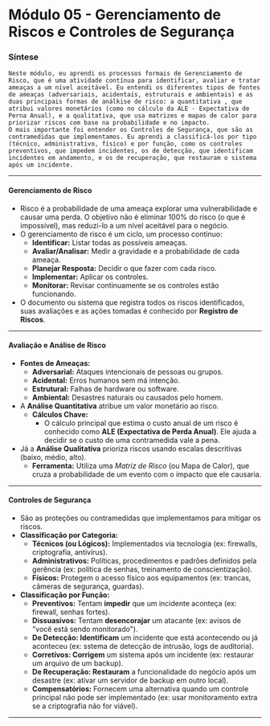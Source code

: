 # Módulo 05 - Gerenciamento de Riscos e Controles de Segurança

### Síntese

```
Neste módulo, eu aprendi os processos formais de Gerenciamento de Risco, que é uma atividade contínua para identificar, avaliar e tratar ameaças a um nível aceitável. Eu entendi os diferentes tipos de fontes de ameaças (adversariais, acidentais, estruturais e ambientais) e as duas principais formas de análkise de risco: a quantitativa , que atribui valores monetários (como no cálculo da ALE - Expectativa de Perna Anual), e a qualitativa, que usa matrizes e mapas de calor para priorizar riscos com base na probabilidade e no impacto.
O mais importante foi entender os Controles de Segurança, que são as contramedidas que implementamos. Eu aprendi a classificá-los por tipo (técnico, administrativo, físico) e por função, como os controles preventivos, que impedem incidentes, os de detecção, que identificam incidentes em andamento, e os de recuperação, que restauram o sistema após um incidente.
```

---

#### Gerenciamento de Risco

- Risco é a probabilidade de uma ameaça explorar uma vulnerabilidade e causar uma perda. O objetivo não é eliminar 100% do risco (o que é impossível), mas reduzi-lo a um nível aceitável para o negócio.
- O gerenciamento de risco é um ciclo, um processo contínuo:
    - **Identificar:** Listar todas as possíveis ameaças.
    - **Avaliar/Analisar:** Medir a gravidade e a probabilidade de cada ameaça.
    - **Planejar Resposta:** Decidir o que fazer com cada risco.
    - **Implementar:** Aplicar os controles.
    - **Monitorar:** Revisar continuamente se os controles estão funcionando.
- O documento ou sistema que registra todos os riscos identificados, suas avaliações e as ações tomadas é conhecido por **Registro de Riscos**.

---

#### Avaliação e Análise de Risco

- **Fontes de Ameaças:**
    - **Adversarial:** Ataques intencionais de pessoas ou grupos.
    - **Acidental:** Erros humanos sem má intenção.
    - **Estrutural:** Falhas de hardware ou software.
    - **Ambiental:** Desastres naturais ou causados pelo homem.
- A **Análise Quantitativa** atribue um valor monetário ao risco.
    - **Cálculos Chave:**
        - O cálculo principal que estima o custo anual de um risco é conhecido como **ALE (Expectativa de Perda Anual)**. Ele ajuda a decidir se o custo de uma contramedida vale a pena.
- Já a **Análise Qualitativa** prioriza riscos usando escalas descritivas (baixo, médio, alto).
    - **Ferramenta:** Utiliza uma *Matriz de Risco* (ou Mapa de Calor), que cruza a probabilidade de um evento com o impacto que ele causaria.

---

#### Controles de Segurança

- São as proteções ou contramedidas que implementamos para mitigar os riscos.
- **Classificação por Categoria:**
    - **Técnicos (ou Lógicos):** Implementados via tecnologia (ex: firewalls, criptografia, antivírus).
    - **Administrativos:** Políticas, procedimentos e padrões definidos pela gerência (ex: política de senhas, treinamento de conscientização).
    - **Físicos:** Protegem o acesso físico aos equipamentos (ex: trancas, câmeras de segurança, guardas).
- **Classificação por Função:**
    - **Preventivos:** Tentam **impedir** que um incidente aconteça (ex: firewall, senhas fortes).
    - **Dissuasivos:** Tentam **desencorajar** um atacante (ex: avisos de "você está sendo monitorado").
    - **De Detecção: Identificam** um incidente que está acontecendo ou já aconteceu (ex: sstema de detecção de intrusão, logs de auditoria).
    - **Corretivos: Corrigem** um sistema após um incidente (ex: restaurar um arquivo de um backup).
    - **De Recuperação: Restauram** a funcionalidade do negócio após um desastre (ex: ativar um servidor de backup em outro local).
    - **Compensatórios:** Fornecem uma alternativa quando um controle principal não pode ser implementado (ex: usar monitoramento extra se a criptografia não for viável).

---